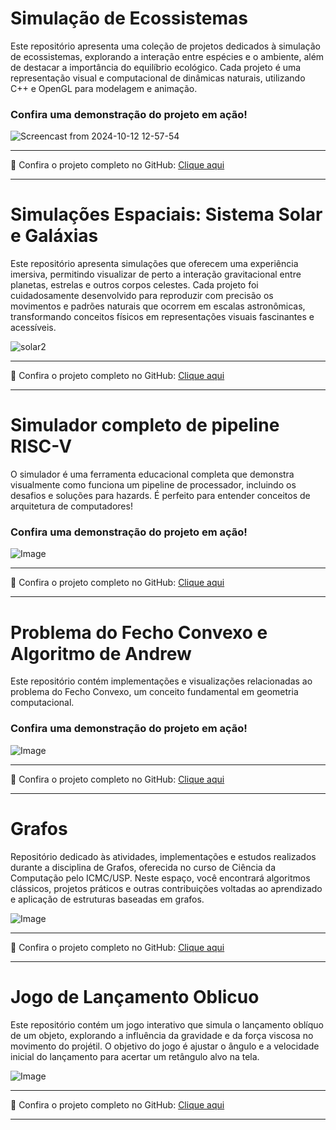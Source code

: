 # Simulação de Ecossistemas

Este repositório apresenta uma coleção de projetos dedicados à simulação de ecossistemas, explorando a interação entre espécies e o ambiente, além de destacar a importância do equilíbrio ecológico. Cada projeto é uma representação visual e computacional de dinâmicas naturais, utilizando C++ e OpenGL para modelagem e animação.


### Confira uma demonstração do projeto em ação!

![Screencast from 2024-10-12 12-57-54](https://github.com/user-attachments/assets/d02b5099-1b02-460d-ace5-8689310e2782)

---

🔗 Confira o projeto completo no GitHub: [Clique aqui](https://github.com/JhonatanBarboza/Simulacao_Ecossistema)

---

# Simulações Espaciais: Sistema Solar e Galáxias

Este repositório apresenta simulações que oferecem uma experiência imersiva, permitindo visualizar de perto a interação gravitacional entre planetas, estrelas e outros corpos celestes. Cada projeto foi cuidadosamente desenvolvido para reproduzir com precisão os movimentos e padrões naturais que ocorrem em escalas astronômicas, transformando conceitos físicos em representações visuais fascinantes e acessíveis.


![solar2](https://github.com/user-attachments/assets/7c53c1b5-a2fe-40a7-ac06-c88e34f9e2e6)

---

🔗 Confira o projeto completo no GitHub: [Clique aqui](https://github.com/JhonatanBarboza/Simulacao_Universo)

---

# Simulador completo de pipeline RISC-V

O simulador é uma ferramenta educacional completa que demonstra visualmente como funciona um pipeline de processador, incluindo os desafios e soluções para hazards. É perfeito para entender conceitos de arquitetura de computadores!


### Confira uma demonstração do projeto em ação!

![Image](https://github.com/user-attachments/assets/00fe0a1a-5082-42a3-8e52-3d430ea245fc)

---

🔗 Confira o projeto completo no GitHub: [Clique aqui](https://github.com/JhonatanBarboza/Pipeline-RISC-V)

---


# Problema do Fecho Convexo e Algoritmo de Andrew

Este repositório contém implementações e visualizações relacionadas ao problema do Fecho Convexo, um conceito fundamental em geometria computacional.

### Confira uma demonstração do projeto em ação!

![Image](https://github.com/user-attachments/assets/a6b2a25a-f217-4c53-8a06-dbfc7c588f98)

---

🔗 Confira o projeto completo no GitHub: [Clique aqui](https://github.com/JhonatanBarboza/Algoritmos_Avancados/tree/main/Exercicios%20/ex6)

---

# Grafos

Repositório dedicado às atividades, implementações e estudos realizados durante a disciplina de Grafos, oferecida no curso de Ciência da Computação pelo ICMC/USP. Neste espaço, você encontrará algoritmos clássicos, projetos práticos e outras contribuições voltadas ao aprendizado e aplicação de estruturas baseadas em grafos.

![Image](https://github.com/user-attachments/assets/61076b20-8727-46cd-8e3e-33e9091c7cfd)

---

🔗 Confira o projeto completo no GitHub: [Clique aqui](https://github.com/JhonatanBarboza/Grafos)

---

# Jogo de Lançamento Oblicuo

Este repositório contém um jogo interativo que simula o lançamento oblíquo de um objeto, explorando a influência da gravidade e da força viscosa no movimento do projétil. O objetivo do jogo é ajustar o ângulo e a velocidade inicial do lançamento para acertar um retângulo alvo na tela.

![Image](https://github.com/user-attachments/assets/1769a548-6fc9-4519-be71-c45bc1235370)

---

🔗 Confira o projeto completo no GitHub: [Clique aqui](https://github.com/JhonatanBarboza/Lancamento_obliquo/blob/main/README.md)

---
